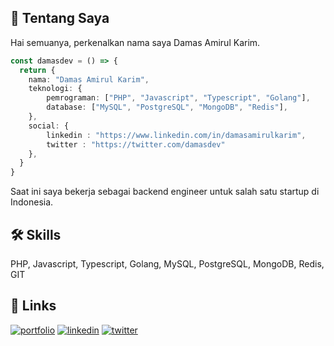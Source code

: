 ## 👋 Tentang Saya

Hai semuanya, perkenalkan nama saya Damas Amirul Karim.

```ts
const damasdev = () => {
  return {
    nama: "Damas Amirul Karim",
    teknologi: {
        pemrograman: ["PHP", "Javascript", "Typescript", "Golang"],
        database: ["MySQL", "PostgreSQL", "MongoDB", "Redis"],
    },
    social: {
        linkedin : "https://www.linkedin.com/in/damasamirulkarim",
        twitter : "https://twitter.com/damasdev"
    },
  }
}
```

Saat ini saya bekerja sebagai backend engineer untuk salah satu startup di Indonesia.

## 🛠 Skills
PHP, Javascript, Typescript, Golang, MySQL, PostgreSQL, MongoDB, Redis, GIT

## 🔗 Links
[![portfolio](https://img.shields.io/badge/my_portfolio-000?style=for-the-badge&logo=ko-fi&logoColor=white)](https://kodedasar.com/)
[![linkedin](https://img.shields.io/badge/linkedin-0A66C2?style=for-the-badge&logo=linkedin&logoColor=white)](https://www.linkedin.com/in/damasamirulkarim)
[![twitter](https://img.shields.io/badge/twitter-1DA1F2?style=for-the-badge&logo=twitter&logoColor=white)](https://twitter.com/damasdev)
